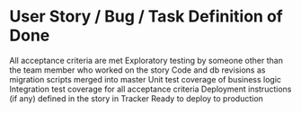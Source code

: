 User Story / Bug / Task Definition of Done
===========

All acceptance criteria are met
Exploratory testing by someone other than the team member who worked on the story
Code and db revisions as migration scripts merged into master
Unit test coverage of business logic
Integration test coverage for all acceptance criteria
Deployment instructions (if any) defined in the story in Tracker 
Ready to deploy to production


